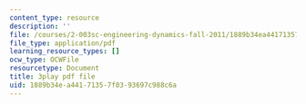 ```yaml
---
content_type: resource
description: ''
file: /courses/2-003sc-engineering-dynamics-fall-2011/1889b34ea44171357f0393697c988c6a_QadsG49DY3M.pdf
file_type: application/pdf
learning_resource_types: []
ocw_type: OCWFile
resourcetype: Document
title: 3play pdf file
uid: 1889b34e-a441-7135-7f03-93697c988c6a
---
```

